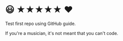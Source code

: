 # :smiley: ★★★★★ ♥
Test first repo using GitHub guide.

If you're a musician, it's not meant that you can't code.
